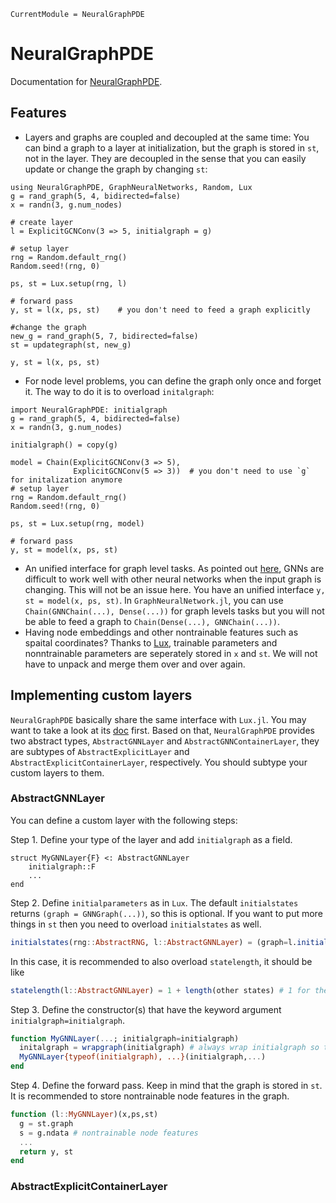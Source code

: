 ```@meta
CurrentModule = NeuralGraphPDE
```

# NeuralGraphPDE

Documentation for [NeuralGraphPDE](https://github.com/MilkshakeForReal/NeuralGraphPDE.jl).

## Features

- Layers and graphs are coupled and decoupled at the same time: You can bind a graph to a layer at initialization, but the graph
  is stored in `st`, not in the layer. They are decoupled in the sense that you can easily update or change the graph by changing `st`:
  
```@example demo
using NeuralGraphPDE, GraphNeuralNetworks, Random, Lux
g = rand_graph(5, 4, bidirected=false)
x = randn(3, g.num_nodes)

# create layer
l = ExplicitGCNConv(3 => 5, initialgraph = g) 

# setup layer
rng = Random.default_rng()
Random.seed!(rng, 0)

ps, st = Lux.setup(rng, l)

# forward pass
y, st = l(x, ps, st)    # you don't need to feed a graph explicitly

#change the graph
new_g = rand_graph(5, 7, bidirected=false)
st = updategraph(st, new_g)

y, st = l(x, ps, st)
```

- For node level problems, you can define the graph only once and forget it. The way to do it is to overload `initalgraph`:
  
```@example demo
import NeuralGraphPDE: initialgraph
g = rand_graph(5, 4, bidirected=false)
x = randn(3, g.num_nodes)

initialgraph() = copy(g) 

model = Chain(ExplicitGCNConv(3 => 5),
              ExplicitGCNConv(5 => 3))  # you don't need to use `g` for initalization anymore
# setup layer
rng = Random.default_rng()
Random.seed!(rng, 0)

ps, st = Lux.setup(rng, model)

# forward pass
y, st = model(x, ps, st)
```

- An unified interface for graph level tasks. As pointed out [here](https://discourse.julialang.org/t/using-a-variable-graph-structure-with-neuralode-and-gcnconv/78881), GNNs are difficult to work well with other neural networks when the input graph is changing. This will not be an issue here. You have an unified interface `y, st = model(x, ps, st)`. In `GraphNeuralNetwork.jl`, you can use `Chain(GNNChain(...), Dense(...))` for graph levels tasks but you will not be able to feed a graph to `Chain(Dense(...), GNNChain(...))`.
- Having node embeddings and other nontrainable features such as spaital coordinates? Thanks to [Lux](http://lux.csail.mit.edu/dev/manual/migrate_from_flux/#implementing-custom-layers), trainable parameters and nonntrainable parameters are seperately stored in `x` and `st`. We will not have to unpack and merge them over and over again.

## Implementing custom layers

`NeuralGraphPDE` basically share the same interface with `Lux.jl`. You may want to take a look at its [doc](http://lux.csail.mit.edu/dev/manual/migrate_from_flux/#implementing-custom-layers) first. Based on that, `NeuralGraphPDE` provides two abstract types, `AbstractGNNLayer` and `AbstractGNNContainerLayer`, they are subtypes of `AbstractExplicitLayer` and `AbstractExplicitContainerLayer`, respectively. You should subtype your custom layers to them.

### AbstractGNNLayer
You can define a custom layer with the following steps:

Step 1. Define your type of the layer and add `initialgraph` as a field.
```
struct MyGNNLayer{F} <: AbstractGNNLayer
    initialgraph::F
    ...
end
```

Step 2. Define `initialparameters` as in `Lux`. The default `initialstates` returns `(graph = GNNGraph(...))`, so this is optional. If you want to put more things in `st` then you need to overload `initialstates` as well. 
```julia
initialstates(rng::AbstractRNG, l::AbstractGNNLayer) = (graph=l.initialgraph(), other states)
```
In this case, it is recommended to also overload `statelength`, it should be like
```julia
statelength(l::AbstractGNNLayer) = 1 + length(other states) # 1 for the graph
```
Step 3. Define the constructor(s) that have the keyword argument `initialgraph=initialgraph`.
```julia
function MyGNNLayer(...; initialgraph=initialgraph)
  initalgraph = wrapgraph(initialgraph) # always wrap initialgraph so the input can be a graph or a function
  MyGNNLayer{typeof(initialgraph), ...}(initialgraph,...)
end
```
Step 4. Define the forward pass. Keep in mind that the graph is stored in `st`. It is recommended to store nontrainable node features in the graph.
```julia
function (l::MyGNNLayer)(x,ps,st)
  g = st.graph
  s = g.ndata # nontrainable node features
  ...
  return y, st
end
```

### AbstractExplicitContainerLayer
